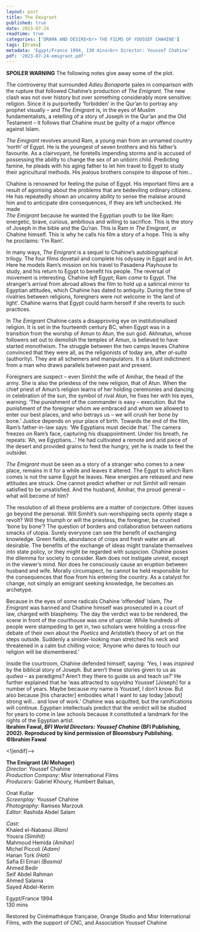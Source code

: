 ```yaml
---
layout: post
title: The Emigrant
published: true
date: 2023-07-24
readtime: true
categories: ['DRAMA AND DESIRE<br> THE FILMS OF YOUSSEF CHAHINE']
tags: [Drama]
metadata: 'Egypt/France 1994, 130 mins<br> Director: Youssef Chahine'
pdf: '2023-07-24-emigrant.pdf'
---
```


**SPOILER WARNING** The following notes give away some of the plot.

The controversy that surrounded _Adieu Bonaparte_ pales in comparison with the rupture that followed Chahine’s production of _The Emigrant_. The new clash was not over history but over something considerably more sensitive: religion. Since it is purportedly ‘forbidden’ in the Qur’an to portray any prophet visually – and _The Emigrant_ is, in the eyes of Muslim fundamentalists, a retelling of a story of Joseph in the Qur’an and the Old Testament – it follows that Chahine must be guilty of a major offence against Islam.

_The Emigrant_ revolves around Ram, a young man from an unnamed country ‘north’ of Egypt. He is the youngest of seven brothers and his father’s favourite. As a clairvoyant, he foretells impending storms and is accused of possessing the ability to change the sex of an unborn child. Predicting famine, he pleads with his aging father to let him travel to Egypt to study their agricultural methods. His jealous brothers conspire to dispose of him…

Chahine is renowned for feeling the pulse of Egypt. His important films are a result of agonising about the problems that are bedeviling ordinary citizens. He has repeatedly shown an uncanny ability to sense the malaise around him and to anticipate dire consequences, if they are left unchecked. He made  
_The Emigrant_ because he wanted the Egyptian youth to be like Ram: energetic, brave, curious, ambitious and willing to sacrifice. This is the story of Joseph in the bible and the Qu’ran. This is Ram in _The Emigrant_, or Chahine himself. This is why he calls his film a story of a hope. This is why he proclaims: ‘I’m Ram’.

In many ways, _The Emigrant_ is a sequel to Chahine’s autobiographical trilogy. The four films dovetail and complete his odyssey in Egypt and in Art. Here he models Ram’s mission on his travel to Pasadena Playhouse to study, and his return to Egypt to benefit his people. The reversal of movement is interesting. Chahine _left_ Egypt; Ram _came_ to Egypt. The stranger’s arrival from abroad allows the film to hold up a satirical mirror to Egyptian attitudes, which Chahine has dated to antiquity. During the time of rivalries between religions, foreigners were not welcome in ‘the land of light’. Chahine warns that Egypt could harm herself if she reverts to such practices.

In _The Emigrant_ Chahine casts a disapproving eye on institutionalised religion. It is set in the fourteenth century BC, when Egypt was in a transition from the worship of Amun to Atun, the sun god. Akhnatun, whose followers set out to demolish the temples of Amun, is believed to have started monotheism. The struggle between the two camps leaves Chahine convinced that they were all, as the religionists of today are, after _al-sulta_ (authority). They are all schemers and manipulators. It is a blunt indictment from a man who draws parallels between past and present.

Foreigners are suspect – even Simhit the wife of Amihar, the head of the army. She is also the priestess of the new religion, that of Atun. When the chief priest of Amun’s religion learns of her holding ceremonies and dancing in celebration of the sun, the symbol of rival Atun, he fixes her with his eyes, warning: ‘The punishment of the commander is easy – execution. But the punishment of the foreigner whom we embraced and whom we allowed to enter our best places, and who betrays us – we will crush her bone by bone.’ Justice depends on your place of birth. Towards the end of the film, Ram’s father-in-law says: ‘We Egyptians must decide that.’ The camera freezes on Ram’s face, capturing his disappointment. Under his breath, he repeats: ‘Ah, we Egyptians…’ He had cultivated a remote and arid piece of the desert and provided grains to feed the hungry, yet he is made to feel the outsider.

_The Emigrant_ must be seen as a story of a stranger who comes to a new place, remains in it for a while and leaves it altered. The Egypt to which Ram comes is not the same Egypt he leaves. New energies are released and new attitudes are struck. One cannot predict whether or not Simhit will remain satisfied to be unsatisfied. And the husband, Amihar, the proud general – what will become of him?

The resolution of all these problems are a matter of conjecture. Other issues go beyond the personal. Will Simhit’s sun-worshipping sects openly stage a revolt? Will they triumph or will the priestess, the foreigner, be crushed ‘bone by bone’? The question of borders and collaboration between nations smacks of utopia. Surely everyone can see the benefit of exchanging knowledge. Green fields, abundance of crops and fresh water are all desirable. The benefits of the exchange of ideas might translate themselves into state policy, or they might be regarded with suspicion. Chahine poses the dilemma for society to consider. Ram does not instigate unrest, except in the viewer’s mind. Nor does he consciously cause an eruption between husband and wife. Morally circumspect, he cannot be held responsible for the consequences that flow from his entering the country. As a catalyst for change, not simply an emigrant seeking knowledge, he becomes an archetype.

Because in the eyes of some radicals Chahine ‘offended’ Islam, _The Emigrant_ was banned and Chahine himself was prosecuted in a court of law, charged with blasphemy. The day the verdict was to be rendered, the scene in front of the courthouse was one of uproar. While hundreds of people were stampeding to get in, two scholars were holding a cross-fire debate of their own about the _Poetics_ and Aristotle’s theory of art on the steps outside. Suddenly a sinister-looking man stretched his neck and threatened in a calm but chilling voice; ‘Anyone who dares to touch our religion will be dismembered.’

Inside the courtroom, Chahine defended himself, saying: ‘Yes, I was _inspired_ by the biblical story of Joseph. But aren’t these stories given to us as _qudwa_ – as paradigms? Aren’t they there to guide us and teach us?’ He further explained that he ‘was attracted to _sayyidna_ Youssef [Joseph] for a number of years. Maybe because my name is Youssef, I don’t know. But also because [his character] embodies what I want to say today [about] strong will… and love of work.’ Chahine was acquitted, but the ramifications will continue. Egyptian intellectuals predict that the verdict will be studied for years to come in law schools because it constituted a landmark for the rights of the Egyptian artist.  
**Ibrahim Fawal, _BFI World Directors: Youssef Chahine_ (BFI Publishing, 2002). Reproduced by kind permission of Bloomsbury Publishing. ©Ibrahim Fawal**

<![endif]-->

**The Emigrant (Al Mohager)**  
_Director_: Youssef Chahine  
_Production Company_: Misr International Films  
_Producers_: Gabriel Khoury, Humbert Balsan,

Onat Kutlar  
_Screenplay_: Youssef Chahine  
_Photography_: Ramses Marzouk  
_Editor_: Rashida Abdel Salam

_Cast:_  
Khaled el-Nabaoui _(Ram)_  
Yousra _(Simihit)_  
Mahmoud Hemida _(Amihar)_  
Michel Piccoli _(Adam)_  
Hanan Tork _(Hati)_  
Safia El Emari _(Basma)_  
Ahmed Bedir  
Seif Abdel Rahman  
Ahmed Salama  
Sayed Abdel-Kerim

Egypt/France 1994  
130 mins  

Restored by Cinémathèque française, Orange Studio and Misr International Films, with the support of CNC, and Association Youssef Chahine
<!--stackedit_data:
eyJoaXN0b3J5IjpbODcxMzQ5OTk4XX0=
-->